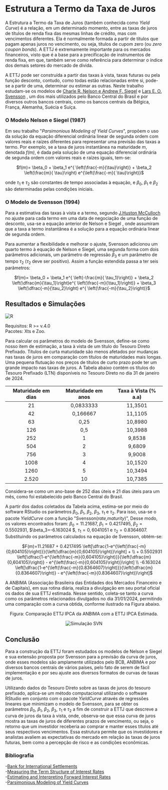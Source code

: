 # Estrutura a Termo da Taxa de Juros

A Estrutura a Termo da Taxa de Juros (também conhecida como *Yield Curve*) é a relação, em um determinado momento, entre as taxas de juros de títulos de renda fixa das mesmas linhas de crédito, mas com vencimentos diferentes. Ela é normalmente formada a partir de títulos que pagam apenas juros no vencimento, ou seja, títulos de cupom zero (ou *zero coupon bonds*). A ETTJ é extremamente importante para os mercados financeiros, visto que é a base para a precificação de instrumentos de renda fixa, em que, também serve como referência para determinar o índice dos demais setores do mercado de dívida.

A ETTJ pode ser construída a partir das taxas à vista, taxas futuras ou pela função desconto, contudo, como todas estão relacionadas entre si, pode-se a partir de uma, determinar ou estimar as outras. Neste trabalho estudam-se os modelos de [Charle R. Nelson e Andrew F. Siegel](http://www.jstor.org/stable/2352957)  e [Lars E. O. Svensson](https://www.elibrary.imf.org/downloadpdf/journals/001/1994/114/001.1994.issue-114-en.xml) , um dos mais utilizados pelo Banco Central do Brasil e por diversos outros bancos centrais, como os bancos centrais da Bélgica, França, Alemanha, Suécia e Suíça.

### O Modelo Nelson e Siegel (1987)
Em seu trabalho "*Parsimonious Modeling of Yield Curves*", propõem o uso da solução da equação diferencial ordinária linear de segunda ordem com valores reais e raízes diferentes para representar uma previsão das taxas a termo. Por exemplo, se a taxa de juros instantânea na maturidade *m*, denotada *f(m)*, é dada pela solução de uma equação diferencial ordinária de segunda ordem com valores reais e raízes iguais, tem-se:

<p align="center">
$f(m)= \beta_0 + \beta_1 e^{ \left(\frac{-m}{\tau}\right)} + \beta_2 \left(\frac{m}{ \tau}\right) e^{\left(\frac{-m}{ \tau}\right)}$
</p>

onde $\tau_1$ e $\tau_2$ são constantes de tempo associadas à equação, e $\beta_0$, $\beta_1$ e $\beta_2$ são determinadas pelas condições iniciais.

### O Modelo de Svensson (1994)
Para a estimativa das taxas à vista e a termo, segundo [J.Huston McCulloch](http://www.jstor.org/stable/2351832) no ajuste para cada termo em uma data de negociação de uma função de desconto, usa-se a equação anterior de Nelson e Siegel , onde assumiram que a taxa a termo instantânea é a solução para a equação ordinária linear de segunda ordem. 

Para aumentar a flexibilidade e melhorar o ajuste, Svensson adicionou um quarto termo à equação de Nelson e Siegel, uma segunda forma com dois parâmetros adicionais, um parâmetro de regressão $\beta_3$ e um parâmetro de tempo $\tau_2$ ($\tau_2$ deve ser positivo). Assim a função estendida passa a ter seis parâmetros:

<p align="center">
$f(m)= \beta_0 + \beta_1 e^{ \left(-\frac{m}{ \tau_1}\right)} + \beta_2 \left(\dfrac{m}{\tau_1}\right)e^{ \left(\frac{-m}{\tau_1}\right)} + \beta_3 \left(\dfrac{-m}{\tau_2}\right) e^{ \left(\frac{-m}{\tau_2}\right)}$
</p>

## Resultados e Simulações
![R](https://img.shields.io/badge/R-276DC3?style=for-the-badge&logo=r&logoColor=white)

Requisitos: R >= v.4.0  
Pacotes: Xts e Zoo.

Para calcular os parâmetros do modelo de Svensson, define-se como nosso item de estimação, a taxa à vista de um título do Tesouro Direto Prefixado. Títulos de curta maturidade são menos afetados por mudanças nas taxas de juros em comparação com títulos de maturidades mais longas. Uma pequena flutuação nos preços de títulos de curto prazo pode ter um grande impacto nas taxas de juros.  A Tabela abaixo contém os títulos do Tesouro Prefixado (LTN) disponíveis no Tesouro Direto no dia 31 de janeiro de 2024.

| Maturidade em dias | Maturidade em anos | Taxa à Vista (\% a.a) |
|:--------------------:|:-------------------:|:-----------------------:|
| 21                 | 0,0833333           | 11,3501                |
| 42                 | 0,166667            | 11,1105                |
| 63                 | 0,25                | 10,8980                |
| 126                | 0,5                 | 10,3988                |
| 252                | 1                   | 9,8538                 |
| 504                | 2                   | 9,6809                 |
| 756                | 3                   | 9,9008                 |
| 1008               | 4                   | 10,1520                |
| 1260               | 5                   | 10,3494                |
| 2.520              | 10                  | 10,7385                |


Considera-se como um ano-base de 252 dias úteis e 21 dias úteis para um mês, como foi estabelecido pelo Banco Central do Brasil.

A partir dos dados coletados da Tabela acima, estima-se por meio do software RStudio os parâmetros $\beta_0$, $\beta_1$, $\beta_2$, $\beta_3$, $\tau_1$ e $\tau_2$. Para isso, usa-se o pacote *YieldCurve* com a função "Svensson(*rate,maturity*)", Desse modo, os valores encontrados foram: $\beta_0=11.21687$, $\beta_1=0.4217495$, $\beta_2=0.5502931$, $\beta_3=-6.163024 $, $\tau_1=0,6041051$ e $\tau_2=0.8364607$. Substituindo os parâmetros calculados na equação de Svensson, obtém-se:

<p align="center">
$F(m)=11.21687 + 0.4217495 \left[\dfrac{1-e^{\left(\frac{-m}{0,604105}\right)}}{\left(\dfrac{m}{0,604105}\right)}\right] + \\
    + 0.5502931 \left[\dfrac{1-e^{\left(\frac{-m}{0,604105}\right)}}{\left(\dfrac{m}{0,604105}\right)} - e^{\left(\frac{-m}{0,604105}\right)}\right] \\
     -6.163024 \left[\dfrac{1-e^{\left(\frac{-m}{0.8364607}\right)}}{\left(\dfrac{m}{0.8364607}\right)} - e^{\left(\frac{-m}{0.8364607}\right)}\right]$
</p>

A ANBIMA (Associação Brasileira das Entidades dos Mercados Financeiro e de Capitais), em sua rotina diária, realiza a divulgação em seu portal oficial os dados de sua ETTJ estimada. Nesse sentido, coleta-se tanto a curva como os parâmetros relacionados divulgados no dia 31/01/2024, permitindo uma comparação com a curva obtida, conforme ilustrado na Figura abaixo.

<p align="center">
Figura: Comparação ETTJ IPCA da ANBIMA com a ETTJ IPCA Estimada.
<p>

<p align="center">
  <img src="https://github.com/AliFiorentin/Estrutura-a-Termo-da-Taxa-de-Juros/assets/131291202/543fb838-2629-4fb3-8841-7b261dd65235" alt="Simulação SVN" />
</p>

## Conclusão
Para a construção da ETTJ foram estudados os modelos de Nelson e Siegel e sua extensão proposta por Svensson para a previsão da curva de juros, onde esses modelos são amplamente utilizados pelo BCB, ANBIMA e por diversos bancos centrais de vários países, pelo fato de serem de fácil implementação e por seu ajuste aos diversos formatos de curvas de taxas de juros.

Utilizando dados do Tesouro Direto sobre as taxas de juros do tesouro prefixado, aplica-se um método computacional utilizando o software RStudio em conjunto com o pacote *YieldCurve* através de regressões lineares que minimizam o modelo de Svensson, para se obter os parâmetros $\beta_0$, $\beta_1$, $\beta_2$, $\beta_3$, $\tau_1$ e $\tau_2$ a fim de construir a ETTJ que descreve a curva de juros da taxa à vista, onde, observa-se que essa curva de juros mostra as taxas de juros de diferentes prazos de vencimento, ou seja, o retorno que um investidor receberia ao comprar e manter esses títulos até seus respectivos vencimentos. Essa estrutura permite que os investidores e analistas avaliem as expectativas do mercado em relação às taxas de juros futuras, bem como a percepção de risco e as condições econômicas.

### Bibliografia
-[Bank for International Settlements](https://papers.ssrn.com/sol3/papers.cfm?abstract_id=1188514)  
-[Measuring the Term Structure of Interest Rates](http://www.jstor.org/stable/2351832)  
-[Estimating and Interpreting Forward Interest Rates](https://www.elibrary.imf.org/downloadpdf/journals/001/1994/114/001.1994.issue-114-en.xml)  
-[Parsimonious Modeling of Yield Curves](http://www.jstor.org/stable/2352957)  
